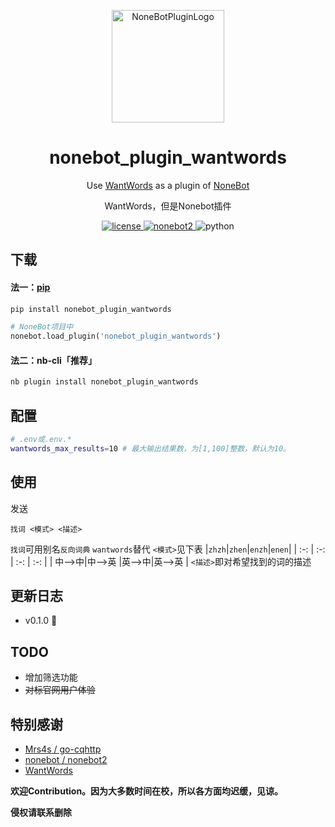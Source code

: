 <p align="center">
  <a href="https://v2.nonebot.dev/store">
  <img src="https://user-images.githubusercontent.com/44545625/209862575-acdc9feb-3c76-471d-ad89-cc78927e5875.png" width="180" height="180" alt="NoneBotPluginLogo"></a>
</p>
<div align="center">

# nonebot_plugin_wantwords

Use [WantWords](https://wantwords.net) as a plugin of [NoneBot](https://github.com/nonebot/nonebot2)

WantWords，但是Nonebot插件

</div>
<p align="center">
  <a href="https://opensource.org/licenses/MIT">
    <img src="https://img.shields.io/badge/License-MIT-yellow.svg" alt="license">
  </a>
  <a href="https://v2.nonebot.dev/">
    <img src="https://img.shields.io/static/v1?label=nonebot&message=v2rc1%2B&color=green" alt="nonebot2">
  </a>
  <img src="https://img.shields.io/static/v1?label=python+&message=3.8%2B&color=blue" alt="python">
</p>

## 下载

#### 法一：[pip](https://pypi.org/project/nonebot_plugin_wantwords/)

``` bash
pip install nonebot_plugin_wantwords
```

``` python
# NoneBot项目中
nonebot.load_plugin('nonebot_plugin_wantwords')
```

#### 法二：nb-cli「推荐」
``` bash
nb plugin install nonebot_plugin_wantwords
```

## 配置

```bash
# .env或.env.*
wantwords_max_results=10 # 最大输出结果数，为[1,100]整数，默认为10。
```
## 使用

发送
```
找词 <模式> <描述>
```
`找词`可用别名`反向词典` `wantwords`替代
`<模式>`见下表
|`zhzh`|`zhen`|`enzh`|`enen`|
|  :-: |  :-: | :-:  | :-:  |
| 中—>中|中—>英 |英—>中|英—>英 |
`<描述>`即对希望找到的词的描述

## 更新日志
- v0.1.0 🎉

## TODO
- 增加筛选功能
- ~~对标官网用户体验~~

## 特别感谢

- [Mrs4s / go-cqhttp](https://github.com/Mrs4s/go-cqhttp)
- [nonebot / nonebot2](https://github.com/nonebot/nonebot2)
- [WantWords](https://wantwords.net)

**欢迎Contribution。因为大多数时间在校，所以各方面均迟缓，见谅。**

**侵权请联系删除**
